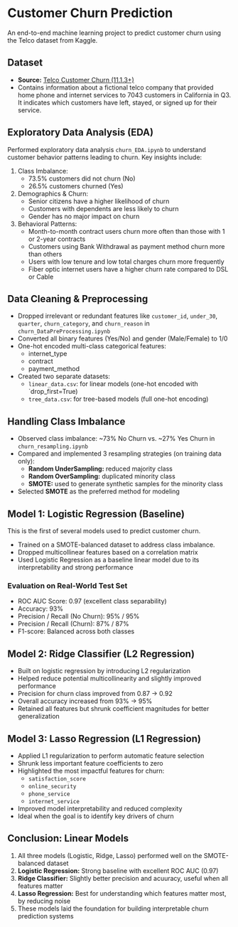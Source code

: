 # Customer Churn Prediction
An end-to-end machine learning project to predict customer churn using the Telco dataset from Kaggle.


## Dataset
- **Source:** [Telco Customer Churn (11.1.3+)](https://www.kaggle.com/datasets/alfathterry/telco-customer-churn-11-1-3)
- Contains information about a fictional telco company that provided home phone and internet services to 7043 customers in California in Q3. It indicates which customers have left, stayed, or signed up for their service.


## Exploratory Data Analysis (EDA)
Performed exploratory data analysis `churn_EDA.ipynb` to understand customer behavior patterns leading to churn. Key insights include:
1. Class Imbalance:
   - 73.5% customers did not churn (No)
   - 26.5% customers churned (Yes)
2. Demographics & Churn:
   - Senior citizens have a higher likelihood of churn
   - Customers with dependents are less likely to churn
   - Gender has no major impact on churn
3. Behavioral Patterns:
   - Month-to-month contract users churn more often than those with 1 or 2-year contracts
   - Customers using Bank Withdrawal as payment method churn more than others
   - Users with low tenure and low total charges churn more frequently
   - Fiber optic internet users have a higher churn rate compared to DSL or Cable


## Data Cleaning & Preprocessing
- Dropped irrelevant or redundant features like `customer_id`, `under_30`, `quarter`, `churn_category`, and `churn_reason` in `churn_DataPreProcessing.ipynb`
- Converted all binary features (Yes/No) and gender (Male/Female) to 1/0
- One-hot encoded multi-class categorical features:
    - internet_type
    - contract
    - payment_method
- Created two separate datasets:
    - `linear_data.csv`: for linear models (one-hot encoded with `drop_first=True)
    - `tree_data.csv`: for tree-based models (full one-hot encoding)


## Handling Class Imbalance
- Observed class imbalance: ~73% No Churn vs. ~27% Yes Churn in `churn_resampling.ipynb`
- Compared and implemented 3 resampling strategies (on training data only):
    - **Random UnderSampling:** reduced majority class
    - **Random OverSampling:** duplicated minority class
    - **SMOTE:** used to generate synthetic samples for the minority class
- Selected **SMOTE** as the preferred method for modeling


## Model 1: Logistic Regression (Baseline)
This is the first of several models used to predict customer churn.
- Trained on a SMOTE-balanced dataset to address class imbalance.
- Dropped multicollinear features based on a correlation matrix
- Used Logistic Regression as a baseline linear model due to its interpretability and strong performance
### Evaluation on Real-World Test Set
- ROC AUC Score: 0.97 (excellent class separability)
- Accuracy: 93%
- Precision / Recall (No Churn): 95% / 95%
- Precision / Recall (Churn): 87% / 87%
- F1-score: Balanced across both classes

## Model 2: Ridge Classifier (L2 Regression)
- Built on logistic regression by introducing L2 regularization
- Helped reduce potential multicollinearity and slightly improved performance
- Precision for churn class improved from 0.87 -> 0.92
- Overall accuracy increased from 93% -> 95%
- Retained all features but shrunk coefficient magnitudes for better generalization

## Model 3: Lasso Regression (L1 Regression)
- Applied L1 regularization to perform automatic feature selection
- Shrunk less important feature coefficients to zero
- Highlighted the most impactful features for churn:
    - `satisfaction_score`
    - `online_security`
    - `phone_service`
    - `internet_service`
- Improved model interpretability and reduced complexity
- Ideal when the goal is to identify key drivers of churn


## Conclusion: Linear Models
1. All three models (Logistic, Ridge, Lasso) performed well on the SMOTE-balanced dataset
2. **Logistic Regression:** Strong baseline with excellent ROC AUC (0.97)
3. **Ridge Classifier:** Slightly better precision and acuuracy, useful when all features matter
4. **Lasso Regression:** Best for understanding which features matter most, by reducing noise
5. These models laid the foundation for building interpretable churn prediction systems